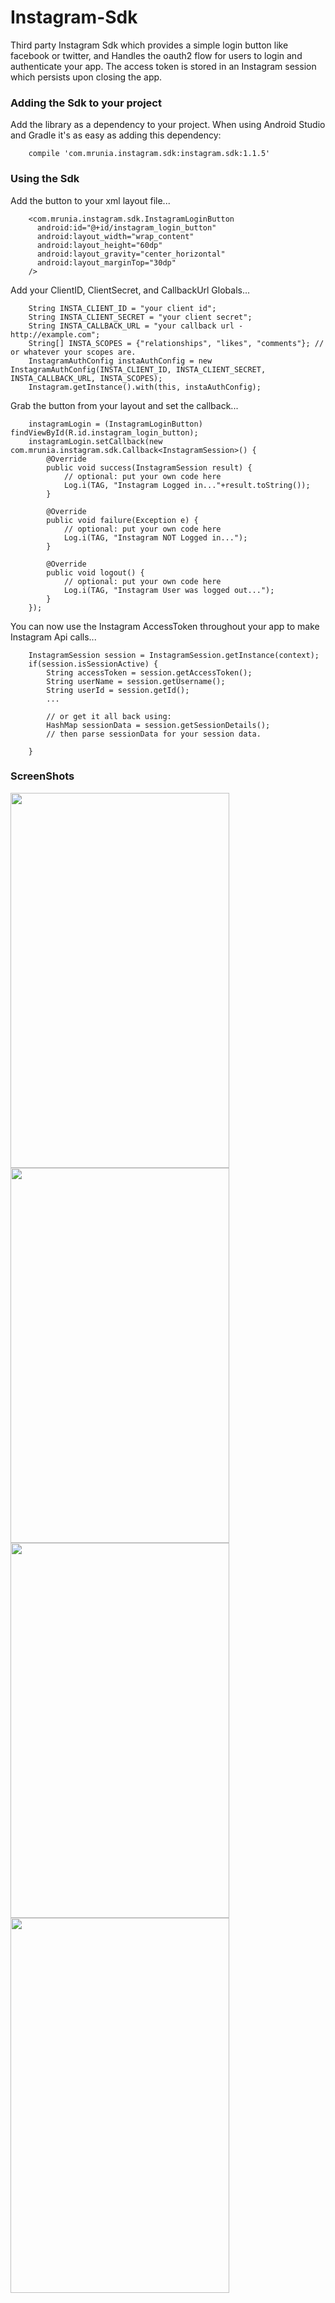 # Instagram-Sdk
Third party Instagram Sdk which provides a simple login button like facebook or twitter, and Handles the oauth2 flow for users to login and authenticate your app.  The access token is stored in an Instagram session which persists upon closing the app.

### Adding the Sdk to your project
Add the library as a dependency to your project. When using Android Studio and Gradle it's as easy as adding this dependency:

        compile 'com.mrunia.instagram.sdk:instagram.sdk:1.1.5'

### Using the Sdk
Add the button to your xml layout file...

        <com.mrunia.instagram.sdk.InstagramLoginButton
          android:id="@+id/instagram_login_button"
          android:layout_width="wrap_content"
          android:layout_height="60dp"
          android:layout_gravity="center_horizontal"
          android:layout_marginTop="30dp"
        />
        
Add your ClientID, ClientSecret, and CallbackUrl Globals...

        String INSTA_CLIENT_ID = "your client id";
        String INSTA_CLIENT_SECRET = "your client secret";
        String INSTA_CALLBACK_URL = "your callback url - http://example.com";
        String[] INSTA_SCOPES = {"relationships", "likes", "comments"}; // or whatever your scopes are.
        InstagramAuthConfig instaAuthConfig = new InstagramAuthConfig(INSTA_CLIENT_ID, INSTA_CLIENT_SECRET, INSTA_CALLBACK_URL, INSTA_SCOPES);
        Instagram.getInstance().with(this, instaAuthConfig);
        
Grab the button from your layout and set the callback...

        instagramLogin = (InstagramLoginButton) findViewById(R.id.instagram_login_button);
        instagramLogin.setCallback(new com.mrunia.instagram.sdk.Callback<InstagramSession>() {
            @Override
            public void success(InstagramSession result) {
                // optional: put your own code here
                Log.i(TAG, "Instagram Logged in..."+result.toString());
            }

            @Override
            public void failure(Exception e) {
                // optional: put your own code here
                Log.i(TAG, "Instagram NOT Logged in...");
            }

            @Override
            public void logout() {
                // optional: put your own code here
                Log.i(TAG, "Instagram User was logged out...");
            }
        });
        
You can now use the Instagram AccessToken throughout your app to make Instagram Api calls...

        InstagramSession session = InstagramSession.getInstance(context);
        if(session.isSessionActive) {
            String accessToken = session.getAccessToken();
            String userName = session.getUsername();
            String userId = session.getId();
            ...
            
            // or get it all back using:
            HashMap sessionData = session.getSessionDetails();
            // then parse sessionData for your session data.
            
        }
        
### ScreenShots 

<img width="350px" height="600px" src="https://cloud.githubusercontent.com/assets/6709518/6282314/e633723e-b887-11e4-8e27-aede6aa00466.png"/>
<img width="350px" height="600px" src="https://cloud.githubusercontent.com/assets/6709518/6282312/e0d29d92-b887-11e4-8d9b-2db01f11ce1b.png"/>
<img width="350px" height="600px" src="https://cloud.githubusercontent.com/assets/6709518/6282313/e4263288-b887-11e4-898a-3d5c9e442f4b.png"/>
<img width="350px" height="600px" src="https://cloud.githubusercontent.com/assets/6709518/6282310/dc960714-b887-11e4-95d4-99562842a0dd.png"/>
